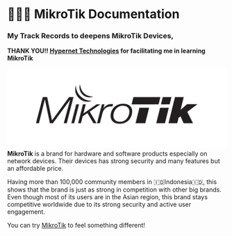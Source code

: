 #  👨‍🔧📡 MikroTik Documentation
### My Track Records to deepens MikroTik Devices, <br>
**THANK YOU!! [Hypernet Technologies](https://hypernet.co.id/id/) for facilitating me in learning MikroTik**

[<img src="Resources/mikrotik.png">](#img) <br>
**MikroTik** is a brand for hardware and software products especially on network devices. Their devices has strong security and many features but an affordable price.

Having more than 100,000 community members in 🇮🇩Indonesia🇮🇩, this shows that the brand is just as strong in competition with other big brands. Even though most of its users are in the Asian region, this brand stays competitive worldwide due to its strong security and active user engagement.

You can try [MikroTik](https://mikrotik.com/) to feel something different!
